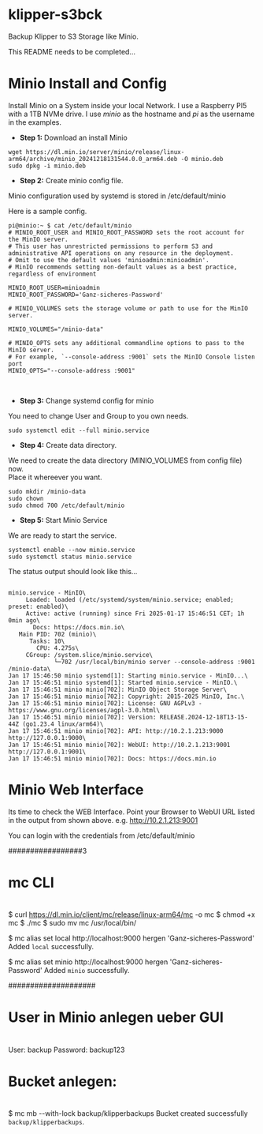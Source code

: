 # klipper-s3bck
Backup Klipper to S3 Storage like Minio.

This README needs to be completed...


# Minio Install and Config

Install Minio on a System inside your local Network. 
I use a Raspberry PI5 with a 1TB NVMe drive.
I use *minio* as the hostname and *pi* as the username in the examples.

* **Step 1:** Download an install Minio
```shell
wget https://dl.min.io/server/minio/release/linux-arm64/archive/minio_20241218131544.0.0_arm64.deb -O minio.deb
sudo dpkg -i minio.deb
```

* **Step 2:** Create minio config file.

Minio configuration used by systemd is stored in /etc/default/minio

Here is a sample config.
```
pi@minio:~ $ cat /etc/default/minio 
# MINIO_ROOT_USER and MINIO_ROOT_PASSWORD sets the root account for the MinIO server.
# This user has unrestricted permissions to perform S3 and administrative API operations on any resource in the deployment.
# Omit to use the default values 'minioadmin:minioadmin'.
# MinIO recommends setting non-default values as a best practice, regardless of environment

MINIO_ROOT_USER=minioadmin
MINIO_ROOT_PASSWORD='Ganz-sicheres-Password'

# MINIO_VOLUMES sets the storage volume or path to use for the MinIO server.

MINIO_VOLUMES="/minio-data"

# MINIO_OPTS sets any additional commandline options to pass to the MinIO server.
# For example, `--console-address :9001` sets the MinIO Console listen port
MINIO_OPTS="--console-address :9001"
```  
<br>
  
* **Step 3:** Change systemd config for minio

You need to change User and Group to you own needs.

```
sudo systemctl edit --full minio.service
```

* **Step 4:** Create data directory.

We need to create the data directory (MINIO_VOLUMES from config file) now.  
Place it whereever you want.

```shell
sudo mkdir /minio-data
sudo chown
sudo chmod 700 /etc/default/minio
```

* **Step 5:** Start Minio Service

We are ready to start the service.

```shell
systemctl enable --now minio.service
sudo systemctl status minio.service
```

The status output should look like this...

<code>
minio.service - MinIO\
     Loaded: loaded (/etc/systemd/system/minio.service; enabled; preset: enabled)\
     Active: active (running) since Fri 2025-01-17 15:46:51 CET; 1h 0min ago\
       Docs: https://docs.min.io\
   Main PID: 702 (minio)\
      Tasks: 10\
        CPU: 4.275s\
     CGroup: /system.slice/minio.service\
             └─702 /usr/local/bin/minio server --console-address :9001 /minio-data\
Jan 17 15:46:50 minio systemd[1]: Starting minio.service - MinIO...\
Jan 17 15:46:51 minio systemd[1]: Started minio.service - MinIO.\
Jan 17 15:46:51 minio minio[702]: MinIO Object Storage Server\
Jan 17 15:46:51 minio minio[702]: Copyright: 2015-2025 MinIO, Inc.\
Jan 17 15:46:51 minio minio[702]: License: GNU AGPLv3 - https://www.gnu.org/licenses/agpl-3.0.html\
Jan 17 15:46:51 minio minio[702]: Version: RELEASE.2024-12-18T13-15-44Z (go1.23.4 linux/arm64)\
Jan 17 15:46:51 minio minio[702]: API: http://10.2.1.213:9000  http://127.0.0.1:9000\
Jan 17 15:46:51 minio minio[702]: WebUI: http://10.2.1.213:9001 http://127.0.0.1:9001\
Jan 17 15:46:51 minio minio[702]: Docs: https://docs.min.io
</code>

# Minio Web Interface 

Its time to check the WEB Interface. Point your Browser to WebUI URL listed in the output from shown above.
e.g. http://10.2.1.213:9001

You can login with the credentials from /etc/default/minio 

#################3
#
# mc CLI
#

$ curl https://dl.min.io/client/mc/release/linux-arm64/mc -o mc
$ chmod +x mc
$ ./mc
$ sudo mv mc /usr/local/bin/

$ mc alias set local http://localhost:9000 hergen 'Ganz-sicheres-Password'
Added `local` successfully.

$ mc alias set minio http://localhost:9000 hergen 'Ganz-sicheres-Password'
Added `minio` successfully.

####################
#
# User in Minio anlegen ueber GUI
# 
User: backup Password: backup123

#
# Bucket anlegen:
# 

$ mc mb --with-lock backup/klipperbackups
Bucket created successfully `backup/klipperbackups`.

